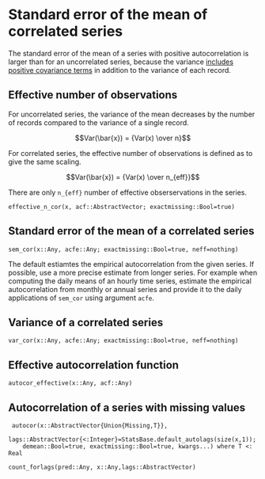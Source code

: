 # Standard error of the mean of correlated series

The standard error of the mean of a series with positive autocorrelation
is larger than 
for an uncorrelated series, because the variance 
[includes positive covariance
terms](https://en.wikipedia.org/wiki/Variance#Sum_of_correlated_variables) 
in addition to the variance of each record.

## Effective number of observations

For uncorrelated series, the variance of the mean decreases by the number of records compared to the 
variance of a single record.

```math
Var(\bar{x}) = {Var(x) \over n}
```

For correlated series, the effective number of observations is defined as to give the same scaling.

```math
Var(\bar{x}) = {Var(x) \over n_{eff}}
```

There are only ``n_{eff}`` number of effective obserservations
in the series.
```@docs
effective_n_cor(x, acf::AbstractVector; exactmissing::Bool=true)
```

## Standard error of the mean of a correlated series
```@docs
sem_cor(x::Any, acfe::Any; exactmissing::Bool=true, neff=nothing)
```

The default estiamtes the empirical autocorrelation from the given series. 
If possible, use a more precise estimate from longer series. For example
when computing the daily means of an hourly time series, estimate the 
empirical autocorrelation from monthly or annual series and provide it to
the daily applications of `sem_cor` using argument `acfe`.

## Variance of a correlated series
```@docs
var_cor(x::Any, acfe::Any; exactmissing::Bool=true, neff=nothing)
```

## Effective autocorrelation function
```@docs
autocor_effective(x::Any, acf::Any)
```

## Autocorrelation of a series with missing values
```@docs
 autocor(x::AbstractVector{Union{Missing,T}}, 
    lags::AbstractVector{<:Integer}=StatsBase.default_autolags(size(x,1)); 
    demean::Bool=true, exactmissing::Bool=true, kwargs...) where T <: Real
```

```@docs
count_forlags(pred::Any, x::Any,lags::AbstractVector) 
```


